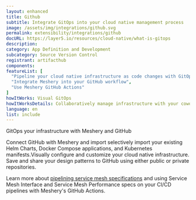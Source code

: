 ```yaml
---
layout: enhanced
title: Github
subtitle: Integrate GitOps into your cloud native management process
image: /assets/img/integrations/github.svg
permalink: extensibility/integrations/github
docURL: https://layer5.io/resources/cloud-native/what-is-gitops
description: 
category: App Definition and Development
subcategory: Source Version Control
registrant: artifacthub
components: 
featureList: [
  "Pipeline your cloud native infrastructure as code changes with GitOps",
  "Integrate Meshery into your GitHub workflow",
  "Use Meshery GitHub Actions"
]
howItWorks: Visual GitOps
howItWorksDetails: Collaboratively manage infrastructure with your coworkers synchronously sharing the same designs.
language: en
list: include
---
```

<p>
GitOps your infrastructure with Meshery and GitHub
</p>
<p>
    Connect GitHub with Meshery and import selectively import your existing Helm Charts, Docker Compose applications, and Kubernetes manifests.Visually configure and customize your cloud native infrastructure.
    Save and share your design patterns to GitHub using either public or private repositories.
</p>
<p>
    Learn more about <a href="/blog/service-mesh-specifications/pipelining-service-mesh-specifications">pipelining service mesh specifications</a> and using Service Mesh Interface and Service Mesh Performance specs on your CI/CD pipelines with Meshery's GitHub Actions.
</p>
